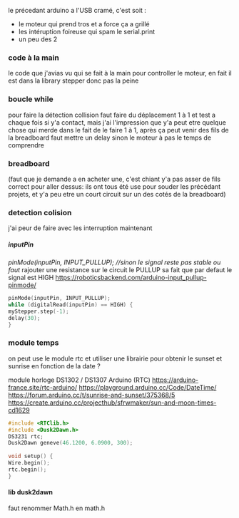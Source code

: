 
le précedant arduino a l'USB cramé, c'est  soit :
 - le moteur qui prend tros et a force ça a grillé 
 - les intéruption foireuse qui spam le serial.print
 - un peu des 2

### code à la main 
le code que j'avias vu qui se fait à la main pour controller le moteur, en fait il est dans la library stepper donc pas la peine 

### boucle while 
pour faire la détection collision faut faire du déplacement  1 à 1 et test a chaque fois si y'a contact, mais j'ai l'impression que y'a peut etre quelque chose qui merde dans le fait de le faire 1 à 1, après ça peut venir des fils de la breadboard
faut mettre un delay sinon le moteur à pas le temps de comprendre

### breadboard
(faut que je demande a en acheter une, c'est chiant y'a pas asser de fils correct pour aller dessus: ils ont tous été use pour souder les précédant projets, et y'a peu etre un court circuit sur un des cotés de la breadboard)

### detection colision
j'ai peur de faire avec les interruption maintenant 

##### inputPin
*pinMode(inputPin, INPUT_PULLUP); //sinon le signal reste pas stable ou faut* rajouter une resistance sur le circuit
le PULLUP sa fait que par defaut le signal est HIGH
https://roboticsbackend.com/arduino-input_pullup-pinmode/
```c++
pinMode(inputPin, INPUT_PULLUP);
while (digitalRead(inputPin) == HIGH) {
myStepper.step(-1);
delay(30);
}
```

### module temps 
on peut use le module rtc et utiliser une librairie pour obtenir le sunset et sunrise en fonction de la date ?

module horloge DS1302 / DS1307 Arduino (RTC)
https://arduino-france.site/rtc-arduino/
https://playground.arduino.cc/Code/DateTime/
https://forum.arduino.cc/t/sunrise-and-sunset/375368/5
https://create.arduino.cc/projecthub/sfrwmaker/sun-and-moon-times-cd1629
``` c++
#include <RTClib.h>
#include <Dusk2Dawn.h>
DS3231 rtc;
Dusk2Dawn geneve(46.1200, 6.0900, 300);
  
void setup() {
Wire.begin();
rtc.begin();
}

```
#### lib dusk2dawn 
faut renommer Math.h en math.h